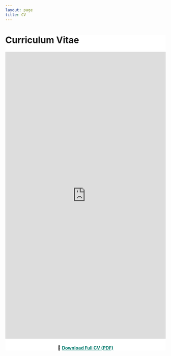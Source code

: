 ```yaml
---
layout: page
title: CV
---
```


<div class="section-box" style="box-shadow:none; border:none; background:#ffffff;">
  <h1 style="margin-bottom: 20px;">Curriculum Vitae</h1>

  <!-- Clean PDF embed using Google Docs Viewer (no black border) -->
  <iframe 
      src="https://docs.google.com/gview?url=https://zahra-kanani.github.io/CV_zahra.pdf&embedded=true"
      width="100%" 
      height="900px"
      style="border: none; outline: none; background-color: transparent;">
  </iframe>

  <p style="text-align: center; margin-top: 20px;">
    📄 <a href="CV_zahra.pdf" download style="font-weight: bold; color: #00796b; border-bottom: none;">
    Download Full CV (PDF)
    </a>
  </p>
</div>
